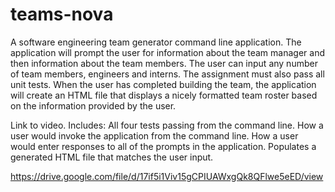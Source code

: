 # teams-nova
A software engineering team generator command line application. The application will prompt the user for information about the team manager and then information about the team members. The user can input any number of team members, engineers and interns. The assignment must also pass all unit tests. When the user has completed building the team, the application will create an HTML file that displays a nicely formatted team roster based on the information provided by the user.

Link to video. Includes: All four tests passing from the command line.
How a user would invoke the application from the command line.
How a user would enter responses to all of the prompts in the application. 
Populates a generated HTML file that matches the user input.


https://drive.google.com/file/d/17if5i1Viv15gCPIUAWxgQk8QFlwe5eED/view
